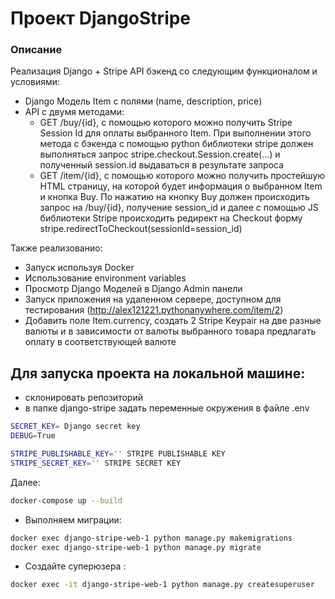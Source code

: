 # Проект DjangoStripe
### Описание
Реализация Django + Stripe API бэкенд со следующим функционалом и условиями:
- Django Модель Item с полями (name, description, price) 
- API с двумя методами:
  - GET /buy/{id}, c помощью которого можно получить Stripe Session Id для оплаты выбранного Item. При выполнении этого метода c бэкенда с помощью python библиотеки stripe должен выполняться запрос stripe.checkout.Session.create(...) и полученный session.id выдаваться в результате запроса
  - GET /item/{id}, c помощью которого можно получить простейшую HTML страницу, на которой будет информация о выбранном Item и кнопка Buy. По нажатию на кнопку Buy должен происходить запрос на /buy/{id}, получение session_id и далее  с помощью JS библиотеки Stripe происходить редирект на Checkout форму stripe.redirectToCheckout(sessionId=session_id)

Также реализованио:
  - Запуск используя Docker
  - Использование environment variables
  - Просмотр Django Моделей в Django Admin панели
  - Запуск приложения на удаленном сервере, доступном для тестирования (http://alex121221.pythonanywhere.com/item/2)
  - Добавить поле Item.currency, создать 2 Stripe Keypair на две разные валюты и в зависимости от валюты выбранного товара предлагать оплату в соответствующей валюте

## Для запуска проекта на локальной машине:
- склонировать репозиторий
- в папке django-stripe задать переменные окружения в файле .env

```bash
SECRET_KEY= Django secret key
DEBUG=True

STRIPE_PUBLISHABLE_KEY='' STRIPE PUBLISHABLE KEY
STRIPE_SECRET_KEY='' STRIPE SECRET KEY
```
Далее:
```bash
docker-compose up --build
```
- Выполняем миграции:
```bash
docker exec django-stripe-web-1 python manage.py makemigrations
docker exec django-stripe-web-1 python manage.py migrate
```
- Создайте суперюзера :
```bash
docker exec -it django-stripe-web-1 python manage.py createsuperuser
```

  
